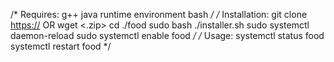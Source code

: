 /* Requires:
	g++
	java runtime environment 
	bash
*/
/* Installation:
	git clone <https://> OR wget <.zip>
	cd ./food
	sudo bash ./installer.sh
	sudo systemctl daemon-reload
	sudo systemctl enable food
*/
/* Usage:
	systemctl status food
	systemctl restart food
*/
